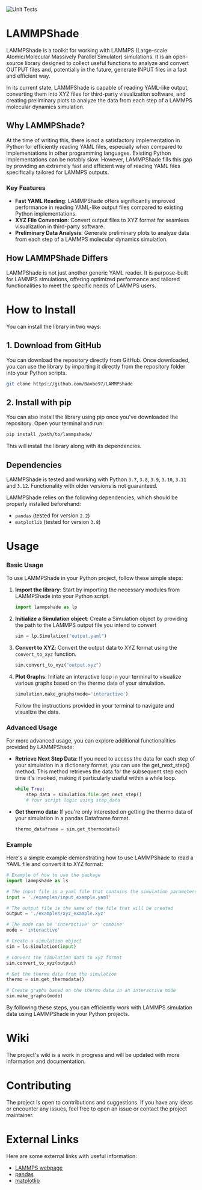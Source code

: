 ![Unit Tests](https://github.com/Bavbe97/LAMMPShade/actions/workflows/unit_test.yml/badge.svg)

# LAMMPShade

LAMMPShade is a toolkit for working with LAMMPS (Large-scale Atomic/Molecular Massively Parallel Simulator) simulations. It is an open-source library designed to collect useful functions to analyze and convert OUTPUT files and, potentially in the future, generate INPUT files in a fast and efficient way.

In its current state, LAMMPShade is capable of reading YAML-like output, converting them into XYZ files for third-party visualization software, and creating preliminary plots to analyze the data from each step of a LAMMPS molecular dynamics simulation.

## Why LAMMPShade?

At the time of writing this, there is not a satisfactory implementation in Python for efficiently reading YAML files, especially when compared to implementations in other programming languages. Existing Python implementations can be notably slow. However, LAMMPShade fills this gap by providing an extremely fast and efficient way of reading YAML files specifically tailored for LAMMPS outputs.

### Key Features

- **Fast YAML Reading**: LAMMPShade offers significantly improved performance in reading YAML-like output files compared to existing Python implementations.
- **XYZ File Conversion**: Convert output files to XYZ format for seamless visualization in third-party software.
- **Preliminary Data Analysis**: Generate preliminary plots to analyze data from each step of a LAMMPS molecular dynamics simulation.

## How LAMMPShade Differs

LAMMPShade is not just another generic YAML reader. It is purpose-built for LAMMPS simulations, offering optimized performance and tailored functionalities to meet the specific needs of LAMMPS users.


# How to Install

You can install the library in two ways:

## 1. Download from GitHub

You can download the repository directly from GitHub. Once downloaded, you can use the library by importing it directly from the repository folder into your Python scripts.

```bash
git clone https://github.com/Bavbe97/LAMMPShade
```

## 2. Install with pip

You can also install the library using pip once you've downloaded the repository. Open your terminal and run:

```bash
pip install /path/to/lammpshade/
```

This will install the library along with its dependencies.

## Dependencies

LAMMPShade is tested and working with Python `3.7`, `3.8`, `3.9`, `3.10`, `3.11` and `3.12`. Functionality with older versions is not guaranteed.

LAMMPShade relies on the following dependencies, which should be properly installed beforehand:

- `pandas` (tested for version `2.2`)
- `matplotlib` (tested for version `3.8`)


# Usage

### Basic Usage

To use LAMMPShade in your Python project, follow these simple steps:

1. **Import the library**: Start by importing the necessary modules from LAMMPShade into your Python script.

    ```python
    import lammpshade as lp
    ```

2. **Initialize a Simulation object**: Create a Simulation object by providing the path to the LAMMPS output file you intend to convert

    ```python
    sim = lp.Simulation("output.yaml")
    ```

3. **Convert to XYZ**: Convert the output data to XYZ format using the `convert_to_xyz` function.

    ```python
    sim.convert_to_xyz("output.xyz")
    ```

4. **Plot Graphs**: Initiate an interactive loop in your terminal to visualize various graphs based on the thermo data of your simulation.

    ```python
    simulation.make_graphs(mode='interactive')
    ```

   Follow the instructions provided in your terminal to navigate and visualize the data.
     
### Advanced Usage

For more advanced usage, you can explore additional functionalities provided by LAMMPShade:

- **Retrieve Next Step Data**: If you need to access the data for each step of your simulation in a dictionary format, you can use the get_next_step() method. This method retrieves the data for the subsequent      step each time it's invoked, making it particularly useful within a while loop.
  
  ```python
  while True:
      step_data = simulation.file.get_next_step()
      # Your script logic using step_data
  ```
  
- **Get thermo data**: If you're only interested on getting the thermo data of your simulation in a pandas Dataframe format.

  ```python
  thermo_dataframe = sim.get_thermodata()
  ```

### Example

Here's a simple example demonstrating how to use LAMMPShade to read a YAML file and convert it to XYZ format:

```python
# Example of how to use the package
import lammpshade as ls

# The input file is a yaml file that contains the simulation parameters
input = './examples/input_example.yaml'

# The output file is the name of the file that will be created
output = './examples/xyz_example.xyz'

# The mode can be 'interactive' or 'combine'
mode = 'interactive'

# Create a simulation object
sim = ls.Simulation(input)

# Convert the simulation data to xyz format
sim.convert_to_xyz(output)

# Get the thermo data from the simulation
thermo = sim.get_thermodata()

# Create graphs based on the thermo data in an interactive mode
sim.make_graphs(mode)
```
By following these steps, you can efficiently work with LAMMPS simulation data using LAMMPShade in your Python projects.


# Wiki

The project's wiki is a work in progress and will be updated with more information and documentation.


# Contributing

The project is open to contributions and suggestions. If you have any ideas or encounter any issues, feel free to open an issue or contact the project maintainer.


# External Links

Here are some external links with useful information:

- [LAMMPS webpage](https://www.lammps.org/)
- [pandas](https://pandas.pydata.org/)
- [matplotlib](https://matplotlib.org/)
